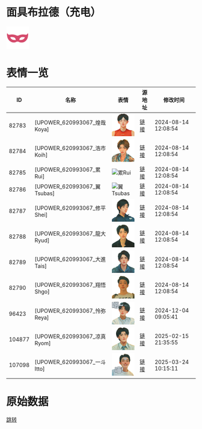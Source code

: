 # 面具布拉德（充电）

<img src="./cover.png" height="60" alt="cover" />

# 表情一览

|ID|名称|表情|源地址|修改时间|
|----|----|----|----|----|
|82783|[UPOWER_620993067_煌哉Koya]|<img src="./pic/082783_%5BUPOWER_620993067_煌哉Koya%5D.png" height="60" alt="煌哉Koya"/>|[链接](https://i0.hdslb.com/bfs/garb/82d99c8e53ad51969a8ed5f9d72b09b1e91cd85d.png)|2024-08-14 12:08:54|
|82784|[UPOWER_620993067_浩市Koih]|<img src="./pic/082784_%5BUPOWER_620993067_浩市Koih%5D.png" height="60" alt="浩市Koih"/>|[链接](https://i0.hdslb.com/bfs/garb/4373f310c560d55d9c0617b0bc4de63631f59ae3.png)|2024-08-14 12:08:54|
|82785|[UPOWER_620993067_累Rui]|<img src="./pic/082785_%5BUPOWER_620993067_累Rui%5D.png" height="60" alt="累Rui"/>|[链接](https://i0.hdslb.com/bfs/garb/6c10fcff04cba47017a6d9b1338b794d2d84658b.png)|2024-08-14 12:08:54|
|82786|[UPOWER_620993067_翼Tsubas]|<img src="./pic/082786_%5BUPOWER_620993067_翼Tsubas%5D.png" height="60" alt="翼Tsubas"/>|[链接](https://i0.hdslb.com/bfs/garb/e9871e0d97fc9835d0ce0f0927f9c14f2cd71af9.png)|2024-08-14 12:08:54|
|82787|[UPOWER_620993067_修平Shei]|<img src="./pic/082787_%5BUPOWER_620993067_修平Shei%5D.png" height="60" alt="修平Shei"/>|[链接](https://i0.hdslb.com/bfs/garb/4eeacb7edd744e3963b3356b8342ac178a319a59.png)|2024-08-14 12:08:54|
|82788|[UPOWER_620993067_龍大Ryud]|<img src="./pic/082788_%5BUPOWER_620993067_龍大Ryud%5D.png" height="60" alt="龍大Ryud"/>|[链接](https://i0.hdslb.com/bfs/garb/1e720de8baaa30a832ab3a29d29c743b66d2ffc8.png)|2024-08-14 12:08:54|
|82789|[UPOWER_620993067_大進Tais]|<img src="./pic/082789_%5BUPOWER_620993067_大進Tais%5D.png" height="60" alt="大進Tais"/>|[链接](https://i0.hdslb.com/bfs/garb/5be0ddf850dd7630dd591dd0fa45d7661c32d423.png)|2024-08-14 12:08:54|
|82790|[UPOWER_620993067_翔悟Shgo]|<img src="./pic/082790_%5BUPOWER_620993067_翔悟Shgo%5D.png" height="60" alt="翔悟Shgo"/>|[链接](https://i0.hdslb.com/bfs/garb/d997df80c8c40ac2eb7468a26f1824c8c497d8b5.png)|2024-08-14 12:08:54|
|96423|[UPOWER_620993067_怜弥Reya]|<img src="./pic/096423_%5BUPOWER_620993067_怜弥Reya%5D.png" height="60" alt="怜弥Reya"/>|[链接](https://i0.hdslb.com/bfs/garb/d23e7e0484fa9a5c68e6070276b072b93c6762c2.png)|2024-12-04 09:05:41|
|104877|[UPOWER_620993067_凉真Ryom]|<img src="./pic/104877_%5BUPOWER_620993067_凉真Ryom%5D.png" height="60" alt="凉真Ryom"/>|[链接](https://i0.hdslb.com/bfs/garb/312f420b9a3960c601847417e597d874a359dc8b.png)|2025-02-15 21:35:55|
|107098|[UPOWER_620993067_一斗Itto]|<img src="./pic/107098_%5BUPOWER_620993067_一斗Itto%5D.png" height="60" alt="一斗Itto"/>|[链接](https://i0.hdslb.com/bfs/garb/8620ecefd817dd51262086f453b70ada7f56d217.png)|2025-03-24 10:15:11|

# 原始数据

[跳转](./raw.json)

